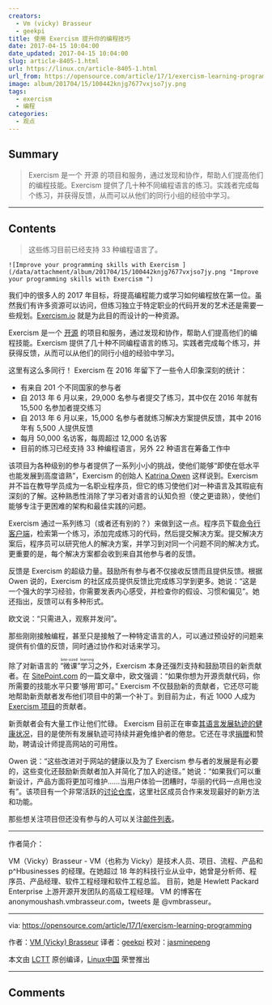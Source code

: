 ```yaml
---
creators:
  - Vm (vicky) Brasseur
  - geekpi
title: 使用 Exercism 提升你的编程技巧
date: 2017-04-15 10:04:00
date_updated: 2017-04-15 10:04:00
slug: article-8405-1.html
url: https://linux.cn/article-8405-1.html
url_from: https://opensource.com/article/17/1/exercism-learning-programming
image: album/201704/15/100442knjg7677vxjso7jy.png
tags:
  - exercism
  - 编程
categories:
  - 观点
---
```


## Summary

> Exercism 是一个 开源 的项目和服务，通过发现和协作，帮助人们提高他们的编程技能。Exercism 提供了几十种不同编程语言的练习。实践者完成每个练习，并获得反馈，从而可以从他们的同行小组的经验中学习。

***

<!-- more -->

## Contents

> 
> 这些练习目前已经支持 33 种编程语言了。
> 
> 
> 

`![Improve your programming skills with Exercism ](/data/attachment/album/201704/15/100442knjg7677vxjso7jy.png "Improve your programming skills with Exercism ")`

我们中的很多人的 2017 年目标，将提高编程能力或学习如何编程放在第一位。虽然我们有许多资源可以访问，但练习独立于特定职业的代码开发的艺术还是需要一些规划。[Exercism.io](http://exercism.io/) 就是为此目的而设计的一种资源。

Exercism 是一个 [开源](https://github.com/exercism) 的项目和服务，通过发现和协作，帮助人们提高他们的编程技能。Exercism 提供了几十种不同编程语言的练习。实践者完成每个练习，并获得反馈，从而可以从他们的同行小组的经验中学习。

这里有这么多同行！ Exercism 在 2016 年留下了一些令人印象深刻的统计：

* 有来自 201 个不同国家的参与者
* 自 2013 年 6 月以来，29,000 名参与者提交了练习，其中仅在 2016 年就有 15,500 名参加者提交练习
* 自 2013 年 6 月以来，15,000 名参与者就练习解决方案提供反馈，其中 2016 年有 5,500 人提供反馈
* 每月 50,000 名访客，每周超过 12,000 名访客
* 目前的练习已经支持 33 种编程语言，另外 22 种语言在筹备工作中

该项目为各种级别的参与者提供了一系列小小的挑战，使他们能够“即使在低水平也能发展到高度谙熟”，Exercism 的创始人 [Katrina Owen](https://twitter.com/kytrinyx) 这样说到。Exercism 并不旨在教导学员成为一名职业程序员，但它的练习使他们对一种语言及其瑕疵有深刻的了解。这种熟悉性消除了学习者对语言的认知负担（使之更谙熟），使他们能够专注于更困难的架构和最佳实践的问题。

Exercism 通过一系列练习（或者还有别的？）来做到这一点。程序员下载[命令行客户端](http://exercism.io/cli)，检索第一个练习，添加完成练习的代码，然后提交解决方案。提交解决方案后，程序员可以研究他人的解决方案，并学习到对同一个问题不同的解决方式。更重要的是，每个解决方案都会收到来自其他参与者的反馈。

反馈是 Exercism 的超级力量。鼓励所有参与者不仅接收反馈而且提供反馈。根据 Owen 说的，Exercism 的社区成员提供反馈比完成练习学到更多。她说：“这是一个强大的学习经验，你需要发表内心感受，并检查你的假设、习惯和偏见”。她还指出，反馈可以有多种形式。

欧文说：“只需进入，观察并发问”。

那些刚刚接触编程，甚至只是接触了一种特定语言的人，可以通过预设好的问题来提供有价值的反馈，同时通过协作和对话来学习。

除了对新语言的 <ruby> “微课”学习 <rt>  bite-sized learning </rt></ruby> 之外，Exercism 本身还强烈支持和鼓励项目的新贡献者。在 [SitePoint.com](https://www.sitepoint.com/exorcise-your-newbie-demons-by-contributing-to-exercism/) 的一篇文章中，欧文强调：“如果你想为开源贡献代码，你所需要的技能水平只要‘够用’即可。” Exercism 不仅鼓励新的贡献者，它还尽可能地帮助新贡献者发布他们项目中的第一个补丁。到目前为止，有近 1000 人成为 [Exercism 项目](https://github.com/exercism)的贡献者。

新贡献者会有大量工作让他们忙碌。 Exercism 目前正在审查[其语言发展轨迹的健康状况](http://tinyletter.com/exercism/letters/exercism-track-health-check-new-maintainers)，目的是使所有发展轨迹可持续并避免维护者的倦怠。它还在寻求[捐赠](http://exercism.io/donate)和赞助，聘请设计师提高网站的可用性。

Owen 说：“这些改进对于网站的健康以及为了 Exercism 参与者的发展是有必要的，这些变化还鼓励新贡献者加入并简化了加入的途径。” 她说：“如果我们可以重新设计，产品方面将更加可维护……当用户体验一团糟时，华丽的代码一点用也没有”。该项目有一个非常活跃的[讨论仓库](https://github.com/exercism/discussions/issues?page=1&q=is%3Aissue+is%3Aopen)，这里社区成员合作来发现最好的新方法和功能。

那些想关注项目但还没有参与的人可以关注[邮件列表](http://tinyletter.com/exercism/archive)。

---

作者简介：

VM（Vicky）Brasseur - VM（也称为 Vicky）是技术人员、项目、流程、产品和 p^Hbusinesses 的经理。在她超过 18 年的科技行业从业中，她曾是分析师、程序员、产品经理、软件工程经理和软件工程总监。 目前，她是 Hewlett Packard Enterprise 上游开源开发团队的高级工程经理。 VM 的博客在 anonymoushash.vmbrasseur.com，tweets 是 @vmbrasseur。

---

via: <https://opensource.com/article/17/1/exercism-learning-programming>

作者：[VM (Vicky) Brasseur](https://opensource.com/users/vmbrasseur) 译者：[geekpi](https://github.com/geekpi) 校对：[jasminepeng](https://github.com/jasminepeng)

本文由 [LCTT](https://github.com/LCTT/TranslateProject) 原创编译，[Linux中国](https://linux.cn/) 荣誉推出

***

## Comments
